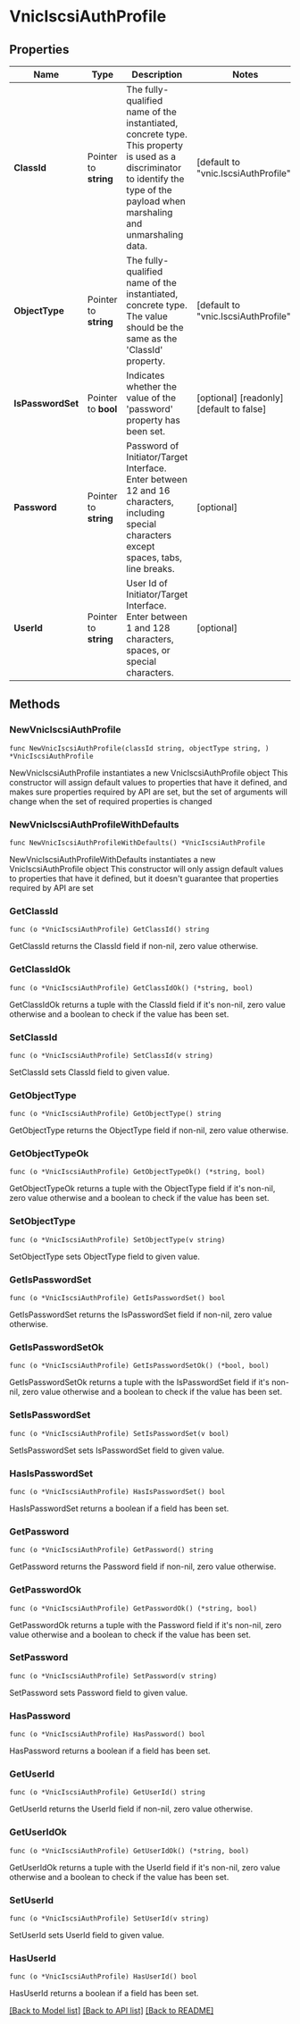 # VnicIscsiAuthProfile

## Properties

Name | Type | Description | Notes
------------ | ------------- | ------------- | -------------
**ClassId** | Pointer to **string** | The fully-qualified name of the instantiated, concrete type. This property is used as a discriminator to identify the type of the payload when marshaling and unmarshaling data. | [default to "vnic.IscsiAuthProfile"]
**ObjectType** | Pointer to **string** | The fully-qualified name of the instantiated, concrete type. The value should be the same as the &#39;ClassId&#39; property. | [default to "vnic.IscsiAuthProfile"]
**IsPasswordSet** | Pointer to **bool** | Indicates whether the value of the &#39;password&#39; property has been set. | [optional] [readonly] [default to false]
**Password** | Pointer to **string** | Password of Initiator/Target Interface. Enter between 12 and 16 characters, including special characters except spaces, tabs, line breaks. | [optional] 
**UserId** | Pointer to **string** | User Id of Initiator/Target Interface. Enter between 1 and 128 characters, spaces, or special characters. | [optional] 

## Methods

### NewVnicIscsiAuthProfile

`func NewVnicIscsiAuthProfile(classId string, objectType string, ) *VnicIscsiAuthProfile`

NewVnicIscsiAuthProfile instantiates a new VnicIscsiAuthProfile object
This constructor will assign default values to properties that have it defined,
and makes sure properties required by API are set, but the set of arguments
will change when the set of required properties is changed

### NewVnicIscsiAuthProfileWithDefaults

`func NewVnicIscsiAuthProfileWithDefaults() *VnicIscsiAuthProfile`

NewVnicIscsiAuthProfileWithDefaults instantiates a new VnicIscsiAuthProfile object
This constructor will only assign default values to properties that have it defined,
but it doesn't guarantee that properties required by API are set

### GetClassId

`func (o *VnicIscsiAuthProfile) GetClassId() string`

GetClassId returns the ClassId field if non-nil, zero value otherwise.

### GetClassIdOk

`func (o *VnicIscsiAuthProfile) GetClassIdOk() (*string, bool)`

GetClassIdOk returns a tuple with the ClassId field if it's non-nil, zero value otherwise
and a boolean to check if the value has been set.

### SetClassId

`func (o *VnicIscsiAuthProfile) SetClassId(v string)`

SetClassId sets ClassId field to given value.


### GetObjectType

`func (o *VnicIscsiAuthProfile) GetObjectType() string`

GetObjectType returns the ObjectType field if non-nil, zero value otherwise.

### GetObjectTypeOk

`func (o *VnicIscsiAuthProfile) GetObjectTypeOk() (*string, bool)`

GetObjectTypeOk returns a tuple with the ObjectType field if it's non-nil, zero value otherwise
and a boolean to check if the value has been set.

### SetObjectType

`func (o *VnicIscsiAuthProfile) SetObjectType(v string)`

SetObjectType sets ObjectType field to given value.


### GetIsPasswordSet

`func (o *VnicIscsiAuthProfile) GetIsPasswordSet() bool`

GetIsPasswordSet returns the IsPasswordSet field if non-nil, zero value otherwise.

### GetIsPasswordSetOk

`func (o *VnicIscsiAuthProfile) GetIsPasswordSetOk() (*bool, bool)`

GetIsPasswordSetOk returns a tuple with the IsPasswordSet field if it's non-nil, zero value otherwise
and a boolean to check if the value has been set.

### SetIsPasswordSet

`func (o *VnicIscsiAuthProfile) SetIsPasswordSet(v bool)`

SetIsPasswordSet sets IsPasswordSet field to given value.

### HasIsPasswordSet

`func (o *VnicIscsiAuthProfile) HasIsPasswordSet() bool`

HasIsPasswordSet returns a boolean if a field has been set.

### GetPassword

`func (o *VnicIscsiAuthProfile) GetPassword() string`

GetPassword returns the Password field if non-nil, zero value otherwise.

### GetPasswordOk

`func (o *VnicIscsiAuthProfile) GetPasswordOk() (*string, bool)`

GetPasswordOk returns a tuple with the Password field if it's non-nil, zero value otherwise
and a boolean to check if the value has been set.

### SetPassword

`func (o *VnicIscsiAuthProfile) SetPassword(v string)`

SetPassword sets Password field to given value.

### HasPassword

`func (o *VnicIscsiAuthProfile) HasPassword() bool`

HasPassword returns a boolean if a field has been set.

### GetUserId

`func (o *VnicIscsiAuthProfile) GetUserId() string`

GetUserId returns the UserId field if non-nil, zero value otherwise.

### GetUserIdOk

`func (o *VnicIscsiAuthProfile) GetUserIdOk() (*string, bool)`

GetUserIdOk returns a tuple with the UserId field if it's non-nil, zero value otherwise
and a boolean to check if the value has been set.

### SetUserId

`func (o *VnicIscsiAuthProfile) SetUserId(v string)`

SetUserId sets UserId field to given value.

### HasUserId

`func (o *VnicIscsiAuthProfile) HasUserId() bool`

HasUserId returns a boolean if a field has been set.


[[Back to Model list]](../README.md#documentation-for-models) [[Back to API list]](../README.md#documentation-for-api-endpoints) [[Back to README]](../README.md)


